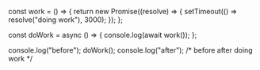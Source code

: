 const work = () => {
  return new Promise((resolve) => {
    setTimeout(() => resolve("doing work"), 3000);
  });
};

const doWork = async () => {
  console.log(await work());
};

console.log("before");
doWork();
console.log("after");
/*  before
      after
      doing work
  */
